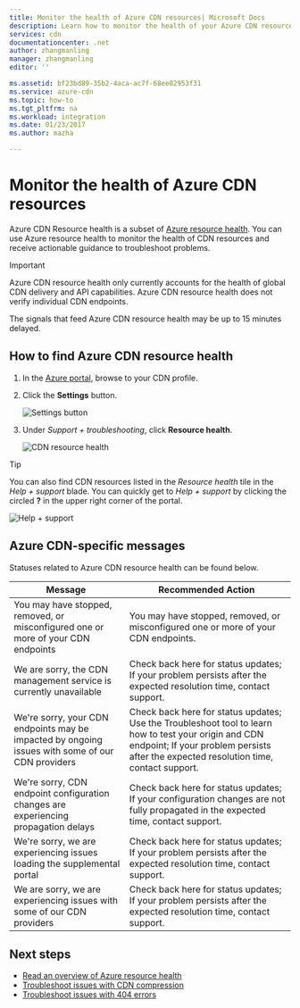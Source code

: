```yaml
---
title: Monitor the health of Azure CDN resources| Microsoft Docs
description: Learn how to monitor the health of your Azure CDN resources using Azure Resource Health.
services: cdn
documentationcenter: .net
author: zhangmanling
manager: zhangmanling
editor: ''

ms.assetid: bf23bd89-35b2-4aca-ac7f-68ee02953f31
ms.service: azure-cdn
ms.topic: how-to
ms.tgt_pltfrm: na
ms.workload: integration
ms.date: 01/23/2017
ms.author: mazha

---
```


# Monitor the health of Azure CDN resources
  
Azure CDN Resource health is a subset of [Azure resource health](../service-health/resource-health-overview.md).  You can use Azure resource health to monitor the health of CDN resources and receive actionable guidance to troubleshoot problems.

>[!IMPORTANT] 
>Azure CDN resource health only currently accounts for the health of global CDN delivery and API capabilities.  Azure CDN resource health does not verify individual CDN endpoints.
>
>The signals that feed Azure CDN resource health may be up to 15 minutes delayed.

## How to find Azure CDN resource health

1. In the [Azure portal](https://portal.azure.com), browse to your CDN profile.

2. Click the **Settings** button.

    ![Settings button](./media/cdn-resource-health/cdn-profile-settings.png)

3. Under *Support + troubleshooting*, click **Resource health**.

    ![CDN resource health](./media/cdn-resource-health/cdn-resource-health3.png)

>[!TIP] 
>You can also find CDN resources listed in the *Resource health* tile in the *Help + support* blade.  You can quickly get to *Help + support* by clicking the circled **?** in the upper right corner of the portal.
>
> ![Help + support](./media/cdn-resource-health/cdn-help-support.png)

## Azure CDN-specific messages

Statuses related to Azure CDN resource health can be found below.

|Message | Recommended Action |
|---|---|
|You may have stopped, removed, or misconfigured one or more of your CDN endpoints | You may have stopped, removed, or misconfigured one or more of your CDN endpoints.|
|We are sorry, the CDN management service is currently unavailable | Check back here for status updates; If your problem persists after the expected resolution time, contact support.|
|We're sorry, your CDN endpoints may be impacted by ongoing issues with some of our CDN providers | Check back here for status updates; Use the Troubleshoot tool to learn how to test your origin and CDN endpoint; If your problem persists after the expected resolution time, contact support. |
|We're sorry, CDN endpoint configuration changes are experiencing propagation delays | Check back here for status updates; If your configuration changes are not fully propagated in the expected time, contact support.|
|We're sorry, we are experiencing issues loading the supplemental portal | Check back here for status updates; If your problem persists after the expected resolution time, contact support.|
We are sorry, we are experiencing issues with some of our CDN providers | Check back here for status updates; If your problem persists after the expected resolution time, contact support. |

## Next steps

- [Read an overview of Azure resource health](../service-health/resource-health-overview.md)
- [Troubleshoot issues with CDN compression](./cdn-troubleshoot-compression.md)
- [Troubleshoot issues with 404 errors](./cdn-troubleshoot-endpoint.md)